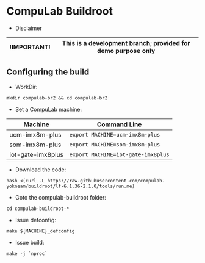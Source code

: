 # CompuLab Buildroot

* Disclaimer

| !IMPORTANT! | This is a development branch; provided for demo purpose only|
|---|---|

## Configuring the build

* WorkDir:
```
mkdir compulab-br2 && cd compulab-br2
```

* Set a CompuLab machine:

| Machine | Command Line |
|---|---|
|ucm-imx8m-plus|```export MACHINE=ucm-imx8m-plus```|
|som-imx8m-plus|```export MACHINE=som-imx8m-plus```|
|iot-gate-imx8plus|```export MACHINE=iot-gate-imx8plus```|

* Download the code:
```
bash <(curl -L https://raw.githubusercontent.com/compulab-yokneam/buildroot/lf-6.1.36-2.1.0/tools/run.me)
```

* Goto the compulab-buildroot folder:
```
cd compulab-buildroot-*
```

* Issue defconfig:
```
make ${MACHINE}_defconfig
```

* Issue build:
```
make -j `nproc`
```
